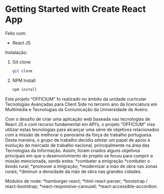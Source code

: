 # Getting Started with Create React App

Feito com:
* React JS

Instalação:
1. Git clone
   ```sh
   git clone 
   ```
3. NPM Install
   ```sh
   npm install
   ```

Este projeto “OFFICIUM” fo realizado no âmbito da unidade curricular Tecnologias Avançadas para Client Side no terceiro ano da licenciatura em Multimédia e Tecnologias da Comunicação da Universidade de Aveiro.

Com o desafio de criar uma aplicação web baseada nas tecnologias de React JS e com recurso fundamental em API’s, o projeto “OFFICIUM” visa utilizar estas tecnologias para alcançar uma série de objetivos relacionados com a missão de melhorar o panorama da força de trabalho portuguesa.
Desta maneira, o grupo de trabalho decidiu adotar um papel de apoio à evolução do mercado de trabalho nacional, principalmente na área das Tecnologias da Informação. Assim, foram criados alguns objetivos principais em que o desenvolvimento do projeto se focou para cumprir a missão mencionada, sendo estes:
*combater a emigração
*combater o êxodo rural;
*promover a imigração;
*modernizar a mão de obra nas zonas rurais;
*diminuir a densidade da mão de obra nas grandes cidades.

Módulos de node:
*hamburger-react;
*html-react-parser;
*bootstrap / react-bootstrap;
*react-responsive-carousel;
*react-accessible-accordion.
